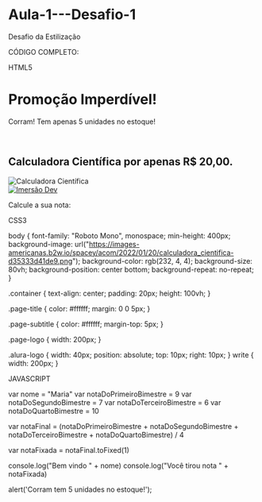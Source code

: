 # Aula-1---Desafio-1
Desafio da Estilização

CÓDIGO COMPLETO:

HTML5

<html>
  <head>
    <title> Imersão Dev Alura - Aula 01</title>
  </head>
  <body>
    <div class="container">
      <h1 class="page-title">
      Promoção Imperdível!</h1>
      <p class="page-subtitle">
      Corram! Tem apenas 5 unidades no estoque!
      </p>
      <br>
      <h2 class="page-subtitle"><b>
      Calculadora Científica por apenas R$ 20,00.</b>
      </h2>
      <img src="https://www.alura.com.br/assets/img/imersoes/dev-2021/logo-imersao-conversor-de-moedas.svg" class="page-logo" alt="Calculadora Científica">
    </div>
    <a href="https://alura.com.br/" target="_blank">
    <img src="https://www.alura.com.br/assets/img/home/alura-logo.svg" alt="Imersão Dev" class="alura-logo">
    </a>
   <p class="page-subtitle">
      Calcule a sua nota:
   </p>
 <script>
 document.write("<h4> Notas Bimestrais: ");
 document.write(" 9 + 7 + 6 + 10 = ");
 document.write(9+7+6+10);
 document.write("<h4> Média: ");
 document.write((9+7+6+10)/4);
</script>
  </body>
</html>


CSS3

body {
  font-family: "Roboto Mono", monospace;
  min-height: 400px;
  background-image: url("https://images-americanas.b2w.io/spacey/acom/2022/01/20/calculadora_cientifica-d35333d41de9.png");
  background-color: rgb(232, 4, 4);
  background-size: 80vh;
  background-position: center bottom;
  background-repeat: no-repeat;
}

.container {
  text-align: center;
  padding: 20px;
  height: 100vh;
}

.page-title {
  color: #ffffff;
  margin: 0 0 5px;
}

.page-subtitle {
  color: #ffffff;
  margin-top: 5px;
}

.page-logo {
  width: 200px;
}

.alura-logo {
  width: 40px;
  position: absolute;
  top: 10px;
  right: 10px;
}
write {
  width: 200px;
}


JAVASCRIPT

var nome = "Maria"
var notaDoPrimeiroBimestre = 9
var notaDoSegundoBimestre = 7
var notaDoTerceiroBimestre = 6
var notaDoQuartoBimestre = 10

var notaFinal = (notaDoPrimeiroBimestre + notaDoSegundoBimestre + notaDoTerceiroBimestre + notaDoQuartoBimestre) / 4

var notaFixada = notaFinal.toFixed(1)

console.log("Bem vindo " + nome)
console.log("Você tirou nota " + notaFixada)

alert('Corram tem 5 unidades no estoque!');
